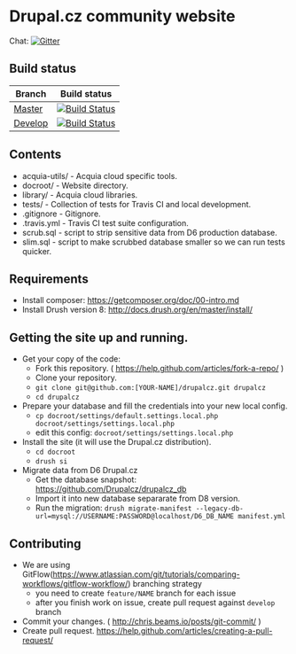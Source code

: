 # Drupal.cz community website

Chat: [![Gitter](https://badges.gitter.im/Join%20Chat.svg)](https://gitter.im/Drupalcz/drupalcz?utm_source=badge&utm_medium=badge&utm_campaign=pr-badge&utm_content=badge)

## Build status

Branch | Build status
------------ | -------------
[Master](https://github.com/Drupalcz/drupalcz/tree/master) | [![Build Status](https://travis-ci.org/Drupalcz/drupalcz.svg?branch=master)](https://travis-ci.org/Drupalcz/drupalcz)
[Develop](https://github.com/Drupalcz/drupalcz/tree/develop) | [![Build Status](https://travis-ci.org/Drupalcz/drupalcz.svg?branch=develop)](https://travis-ci.org/Drupalcz/drupalcz)

## Contents
* acquia-utils/ - Acquia cloud specific tools.
* docroot/ - Website directory.
* library/ - Acquia cloud libraries.
* tests/ - Collection of tests for Travis CI and local development.
* .gitignore - Gitignore.
* .travis.yml - Travis CI test suite configuration.
* scrub.sql - script to strip sensitive data from D6 production database.
* slim.sql - script to make scrubbed database smaller so we can run tests quicker. 

## Requirements
* Install composer: https://getcomposer.org/doc/00-intro.md
* Install Drush version 8: http://docs.drush.org/en/master/install/

## Getting the site up and running.
* Get your copy of the code:
  * Fork this repository. ( https://help.github.com/articles/fork-a-repo/ )
  * Clone your repository.
  * `git clone git@github.com:[YOUR-NAME]/drupalcz.git drupalcz`
  * `cd drupalcz`
* Prepare your database and fill the credentials into your new local config.
  * `cp docroot/settings/default.settings.local.php docroot/settings/settings.local.php`
  * edit this config: `docroot/settings/settings.local.php`
* Install the site (it will use the Drupal.cz distribution).
  * `cd docroot`
  * `drush si`
* Migrate data from D6 Drupal.cz
  * Get the database snapshot: https://github.com/Drupalcz/drupalcz_db
  * Import it into new database separarate from D8 version.
  * Run the migration: `drush migrate-manifest --legacy-db-url=mysql://USERNAME:PASSWORD@localhost/D6_DB_NAME manifest.yml`

## Contributing
* We are using GitFlow(https://www.atlassian.com/git/tutorials/comparing-workflows/gitflow-workflow/) branching strategy
  * you need to create ```feature/NAME``` branch for each issue
  * after you finish work on issue, create pull request against ```develop``` branch 
* Commit your changes. ( http://chris.beams.io/posts/git-commit/ )
* Create pull request. https://help.github.com/articles/creating-a-pull-request/
